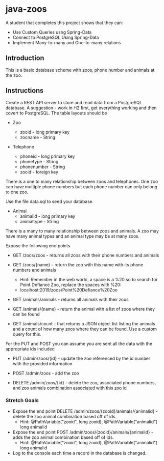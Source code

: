 # java-zoos

A student that completes this project shows that they can:
* Use Custom Queries usng Spring-Data
* Connect to PostgreSQL Using Spring-Data
* Implement Many-to-many and One-to-many relations

## Introduction

This is a basic database scheme with zoos, phone number and animals at the zoo.

## Instructions

Create a REST API server to store and read data from a PostgreSQL database. A suggestion - work in H2 first, get everything working and then covert to PostgreSQL. The table layouts should be

* Zoo
  * zooid - long primary key
  * zooname - String

* Telephone
  * phoneid - long primary key
  * phonetype - String
  * phonenumber - String
  * zooid - foreign key
  
There is a one to many relationship between zoos and telephones. One zoo can have multiple phone numbers but each phone number can only belong to one zoo.

Use the file data.sql to seed your database.

* Animal
  * animalid - long primary key
  * animaltype - String

There is a many to many relationship between zoos and animals. A zoo may have many animal types and an animal type may be at many zoos.

Expose the following end points

* GET /zoos/zoos - returns all zoos with their phone numbers and animals
* GET /zoos/{name} - return the zoo with this name with its phone numbers and animals
  * Hint: Remember in the web world, a space is a %20 so to search for Point Defiance Zoo, replace the spaces with %20:
  * localhost:2019/zoos/Point%20Defiance%20Zoo

* GET /animals/animals - returns all animals with their zoos
* GET /animals/{name} - return the animal with a list of zoos where they can be found

* GET /animals/count -  that returns a JSON object list listing the animals and a count of how many zoos where they can be found. Use a custom query for this.

For the PUT and POST you can assume you are sent all the data with the appropriate ids included

* PUT /admin/zoos/{id} - update the zoo referenced by the id number with the provided information

* POST /admin/zoos - add the zoo

* DELETE /admin/zoos/{id} - delete the zoo, associated phone numbers, and zoo animals combination associated with this zoo id

### Stretch Goals

* Expose the end point DELETE /admin/zoos/{zooid}/animals/{animalid} - delete the zoo animal combination based off of ids. 
  * Hint: @PathVariable("zooid", long zooid), @PathVariable("animalid") long animalid
* Expose the end point POST /admin/zoos/{zooid}/animals/{animalid} - adds the zoo animal combination based off of ids. 
  * Hint: @PathVariable("zooid", long zooid), @PathVariable("animalid") long animalid
* Log to the console each time a record in the database is changed.
